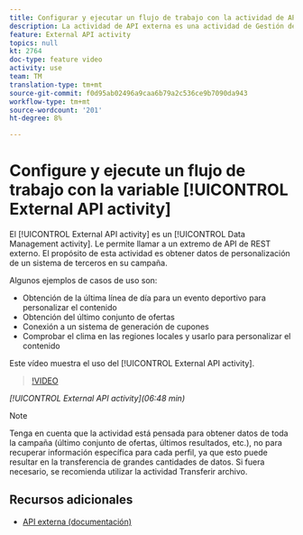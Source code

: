 ```yaml
---
title: Configurar y ejecutar un flujo de trabajo con la actividad de API externa
description: La actividad de API externa es una actividad de Gestión de datos. Le permite llamar a un extremo de API de REST externo. El propósito de esta actividad es obtener datos de personalización de un sistema de terceros en su campaña.
feature: External API activity
topics: null
kt: 2764
doc-type: feature video
activity: use
team: TM
translation-type: tm+mt
source-git-commit: f0d95ab02496a9caa6b79a2c536ce9b7090da943
workflow-type: tm+mt
source-wordcount: '201'
ht-degree: 8%

---
```



# Configure y ejecute un flujo de trabajo con la variable [!UICONTROL External API activity]

El [!UICONTROL External API activity] es un [!UICONTROL Data Management activity]. Le permite llamar a un extremo de API de REST externo. El propósito de esta actividad es obtener datos de personalización de un sistema de terceros en su campaña.

Algunos ejemplos de casos de uso son:

* Obtención de la última línea de día para un evento deportivo para personalizar el contenido
* Obtención del último conjunto de ofertas
* Conexión a un sistema de generación de cupones
* Comprobar el clima en las regiones locales y usarlo para personalizar el contenido

Este vídeo muestra el uso del [!UICONTROL External API activity].

>[!VIDEO](https://video.tv.adobe.com/v/28200/?quality=12)

*[!UICONTROL External API activity](06:48 min)*

>[!NOTE]
>
>Tenga en cuenta que la actividad está pensada para obtener datos de toda la campaña (último conjunto de ofertas, últimos resultados, etc.), no para recuperar información específica para cada perfil, ya que esto puede resultar en la transferencia de grandes cantidades de datos. Si fuera necesario, se recomienda utilizar la actividad Transferir archivo.

## Recursos adicionales

* [API externa (documentación)](https://docs.adobe.com/content/help/en/campaign-standard/using/managing-processes-and-data/data-management-activities/external-api.html)

